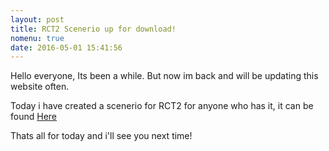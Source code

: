 ```yaml
---
layout: post
title: RCT2 Scenerio up for download!
nomenu: true
date: 2016-05-01 15:41:56
---
```

Hello everyone, Its been a while. But now im back and will be updating this website often.

Today i have created a scenerio for RCT2 for anyone who has it, it can be found [Here](/downloads/lotterywinnerrct2)

Thats all for today and i'll see you next time!
